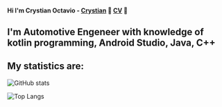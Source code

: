 #### Hi I'm Crystian Octavio - [Crystian](https://www.linkedin.com/in/crystian-octavio/) 👋 [CV](https://www.linkedin.com/in/crystian-octavio/) :iphone:

## I'm Automotive Engeneer with knowledge of kotlin programming, Android Studio, Java, C++

## My statistics are:

![GitHub stats](https://github-readme-stats.vercel.app/api?username=reisenhead&show_icons=true&theme=nord)


![Top Langs](https://github-readme-stats.vercel.app/api/top-langs/?username=reisenhead&show_icons=true&theme=nord)  


